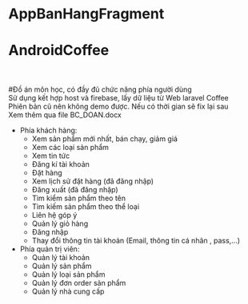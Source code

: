 # AppBanHangFragment
# AndroidCoffee<br/><br/>
#Đồ án môn học, có đầy đủ chức năng phía người dùng<br/>
Sử dụng kết hợp host và firebase, lấy dữ liệu từ Web laravel Coffee <br/>
Phiên bản cũ nên không demo được. Nếu có thời gian sẽ fix lại sau<br/>
Xem thêm qua file BC_DOAN.docx
- Phía khách hàng:
	- Xem sản phẩm mới nhất, bán chạy, giảm giá
	- Xem các loại sản phẩm
	- Xem tin tức
	- Đăng kí tài khoản 
	- Đặt hàng
	- Xem lịch sử đặt hàng (đã đăng nhập)
	- Đăng xuất (đã đăng nhập)
	- Tìm kiểm sản phẩm theo tên
	- Tìm kiếm sản phẩm theo thể loại
	- Liên hệ góp ý
	- Quản lý giỏ hàng
	- Đăng nhập
	- Thay đổi thông tin tài khoản (Email, thông tin cá nhân , pass,…)
- Phía quản trị viên:
	- Quản lý tài khoản
	- Quản lý sản phẩm 
	- Quản lý loại sản phẩm
	- Quản lý đơn order sản phẩm
	- Quản lý nhà cung cấp

